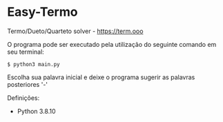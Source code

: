 # Easy-Termo
Termo/Dueto/Quarteto solver - https://term.ooo

O programa pode ser executado pela utilização 
do seguinte comando em seu terminal:

    $ python3 main.py
  
Escolha sua palavra inicial e deixe o programa sugerir as palavras posteriores '-'

Definições:

* Python 3.8.10
